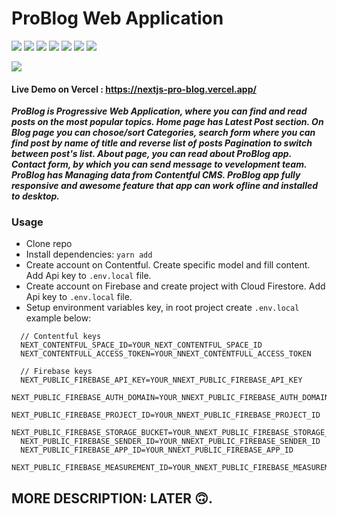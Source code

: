 # ProBlog Web Application

<p>
    <img src="https://img.shields.io/badge/Progressive Web App -PWA-purple?style=flat">
    <img src="https://img.shields.io/badge/Language-TypeScript-blue?style=flat&logo=typescript">
    <img src="https://img.shields.io/badge/CMS-Contentful-yellow?style=flat&logo=contentful">
    <img src="https://img.shields.io/badge/Library-Next.js-black?style=flat&logo=next.js">
    <img src="https://img.shields.io/badge/Deploy-Vercel-black?style=flat&logo=vercel">
    <img src="https://img.shields.io/badge/Cloud storage-Firebase-orange?style=flat&logo=firebase">
    <img src="https://img.shields.io/badge/Styling-TailwindCSS-teal?style=flat&logo=tailwindcss">
    
</p>
<img src="https://img.shields.io/badge/made--by-Artur Okhotnichenko-crimson?style=flat">

#### Live Demo on Vercel : https://nextjs-pro-blog.vercel.app/

**_ProBlog is Progressive Web Application, where you can find and read posts on the most popular topics. Home page has Latest Post section. On Blog page you can chosoe/sort Categories, search form where you can find post by name of title and reverse list of posts Pagination to switch between post's list. About page, you can read about ProBlog app. Contact form, by which you can send message to vevelopment team. ProBlog has Managing data from Contentful CMS. ProBlog app fully responsive and awesome feature that app can work ofline and installed to desktop._**

### Usage

- Clone repo
- Install dependencies: `yarn add`
- Create account on Contentful. Create specific model and fill content. Add Api key to `.env.local` file.
- Create account on Firebase and create project with Cloud Firestore. Add Api key to `.env.local` file.
- Setup environment variables key, in root project create `.env.local` example below:

```
  // Contentful keys
  NEXT_CONTENTFUL_SPACE_ID=YOUR_NEXT_CONTENTFUL_SPACE_ID
  NEXT_CONTENTFULL_ACCESS_TOKEN=YOUR_NNEXT_CONTENTFULL_ACCESS_TOKEN

  // Firebase keys
  NEXT_PUBLIC_FIREBASE_API_KEY=YOUR_NNEXT_PUBLIC_FIREBASE_API_KEY
  NEXT_PUBLIC_FIREBASE_AUTH_DOMAIN=YOUR_NNEXT_PUBLIC_FIREBASE_AUTH_DOMAIN
  NEXT_PUBLIC_FIREBASE_PROJECT_ID=YOUR_NNEXT_PUBLIC_FIREBASE_PROJECT_ID
  NEXT_PUBLIC_FIREBASE_STORAGE_BUCKET=YOUR_NNEXT_PUBLIC_FIREBASE_STORAGE_BUCKET
  NEXT_PUBLIC_FIREBASE_SENDER_ID=YOUR_NNEXT_PUBLIC_FIREBASE_SENDER_ID
  NEXT_PUBLIC_FIREBASE_APP_ID=YOUR_NNEXT_PUBLIC_FIREBASE_APP_ID
  NEXT_PUBLIC_FIREBASE_MEASUREMENT_ID=YOUR_NNEXT_PUBLIC_FIREBASE_MEASUREMENT_ID
```

## MORE DESCRIPTION: LATER 🙃.
